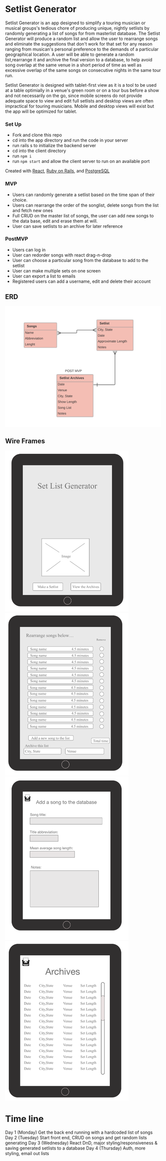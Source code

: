 # Setlist Generator

Setlist Generator is an app designed to simplify a touring musician or musical groups's tedious chore of producing unique, nightly setlists by randomly generating a list of songs for from masterlist database.  The Setlist Generator will produce a random list and allow the user to rearrange songs and eliminate the suggestions that don't work for that set for any reason ranging from musican's personal preference to the demands of a particular geographical location.  A user will be able to generate a random list,rearrange it and archive the final version to a database, to help avoid song overlap at the same venue in a short period of time as well as excessive overlap of the same songs on consecutive nights in the same tour run.  

Setlist Generator is designed with tablet-first view as it is a tool to be used at a table optimially in a venue's green room or on a tour bus before a show and not necessarily on the go, since mobile screens do not provide adequate space to view and edit full setlists and desktop views are often impractical for touring musicians.  Mobile and desktop views will exist but the app will be optimized for tablet. 


### Set Up
* Fork and clone this repo
* cd into the app directory and run the code in your server
* run rails s to initialize the backend server
* cd into the client directory
* run `npm i`
* run `npm start` and allow the client server to run on an available port


Created with [React](https://reactjs.org/), [Ruby on Rails](https://rubyonrails.org/), and [PostgreSQL](https://www.postgresql.org/)


### MVP
* Users can randomly generate a setlist based on the time span of their choice.
* Users can rearrange the order of the songlist, delete songs from the list and fetch new ones
* Full CRUD on the master list of songs, the user can add new songs to the data base, edit and erase them at will.
* User can save setlists to an archive for later reference

### PostMVP
* Users can log in
* User can redorder songs with react drag-n-drop
* User can choose a particular song from the database to add to the setlist
* User can make multiple sets on one screen
* User can export a list to emails
* Registered users can add a username, edit and delete their account


## ERD

<img src="assets/sg_erd.png" alt="entity relationship diagram" width="800"/>

## Wire Frames

<img src="assets/homescreen_wf.png" alt="homescreen" width="400"/> 
<img src="assets/make_a_setlist_wf.png" alt="make a setlist" width="400"/> 
<img src="assets/add_a_song_wf.png" alt="add a song" width="400"/> 
<img src="assets/archives_wf.png" alt="archives" width="400"/> 

# Time line
Day 1 (Monday)      Get the back end running with a hardcoded list of songs
Day 2 (Tuesday)     Start front end, CRUD on songs and get random lists generating
Day 3 (Wednesday)   React DnD, major styling/responsiveness & saving generated setlists to a database
Day 4 (Thursday)    Auth, more styling, email out lists
